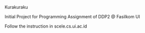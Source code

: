 Kurakuraku 

Initial Project for Programming Assignment of DDP2 @ Fasilkom UI

Follow the instruction in scele.cs.ui.ac.id 
